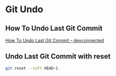 # Git Undo

## How To Undo Last Git Commit

[How To Undo Last Git Commit – devconnected](https://devconnected.com/how-to-undo-last-git-commit/)

## Undo Last Git Commit with reset

```bash
git reset --soft HEAD~1
```
